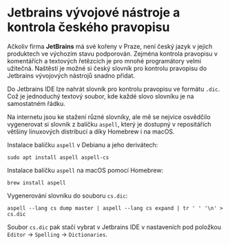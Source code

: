 # Jetbrains vývojové nástroje a kontrola českého pravopisu

Ačkoliv firma **JetBrains** má své kořeny v Praze, není český jazyk v jejich produktech ve výchozím stavu podporován. Zejména kontrola pravopisu v komentářích a textových řetězcích je pro mnohé programátory velmi užitečná. Naštěstí je možné si český slovník pro kontrolu pravopisu do Jetbrains vývojových nástrojů snadno přidat.

Do Jetbrains IDE lze nahrát slovník pro kontrolu pravopisu ve formátu `.dic`. Což je jednoduchý textový soubor, kde každé slovo slovníku je na samostatném řádku.

Na internetu jsou ke stažení různé slovníky, ale mě se nejvíce osvědčilo vygenerovat si slovník z balíčku `aspell`, který je dostupný v repositářích většiny linuxových distribucí a díky Homebrew i na macOS.

Instalace balíčku `aspell` v Debianu a jeho derivátech:
```shell
sudo apt install aspell aspell-cs
```

Instalace balíčku `aspell` na macOS pomocí Homebrew:
```shell
brew install aspell
```

Vygenerování slovníku do souboru `cs.dic`:
```shell
aspell --lang cs dump master | aspell --lang cs expand | tr ' ' '\n' > cs.dic
```

Soubor `cs.dic` pak stačí vybrat v Jetbrains IDE v nastaveních pod položkou `Editor` -> `Spelling` -> `Dictionaries`.